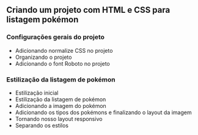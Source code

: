## Criando um projeto com HTML e CSS para listagem pokémon

### Configurações gerais do projeto
- Adicionando normalize CSS no projeto
- Organizando o projeto
- Adicionando o font Roboto no projeto

### Estilização da listagem de pokémon
- Estilização inicial
- Estilização da listagem de pokémon
- Adicionando a imagem do pokémon
- Adicionando os tipos dos pokémons e finalizando o layout da imagem
- Tornando nosso layout responsivo
- Separando os estilos